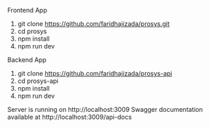 Frontend App
1. git clone https://github.com/faridhajizada/prosys.git
2. cd prosys
3. npm install
4. npm run dev

Backend App
1. git clone https://github.com/faridhajizada/prosys-api
2. cd prosys-api
3. npm install
4. npm run dev

Server is running on http://localhost:3009
Swagger documentation available at http://localhost:3009/api-docs
